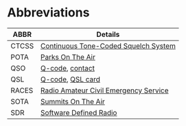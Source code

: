 # Abbreviations

ABBR|Details
----|-------
CTCSS|[Continuous Tone-Coded Squelch System](https://en.wikipedia.org/wiki/Continuous_Tone-Coded_Squelch_System)
POTA|[Parks On The Air](https://en.wikipedia.org/wiki/Parks_On_The_Air)
QSO|[Q-code](./q-codes.html), [contact](https://en.wikipedia.org/wiki/Contact_(amateur_radio))
QSL|[Q-code](./q-codes.html), [QSL card](https://en.wikipedia.org/wiki/QSL_card)
RACES|[Radio Amateur Civil Emergency Service](https://en.wikipedia.org/wiki/Radio_Amateur_Civil_Emergency_Service)
SOTA|[Summits On The Air](https://en.wikipedia.org/wiki/Summits_On_The_Air)
SDR|[Software Defined Radio](https://en.wikipedia.org/wiki/Software-defined_radio)
